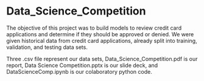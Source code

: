 # Data_Science_Competition

The objective of this project was to build models to review credit card applications and determine if they should be approved or denied. We were given historical data from credit card applications, already split into training, validation, and testing data sets.


Three .csv file represent our data sets, Data_Science_Competition.pdf is our report, Data Science Competition.pptx is our slide deck, and DataScienceComp.ipynb is our colaboratory python code.
